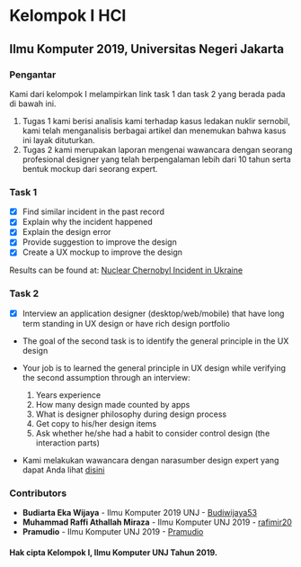 # Kelompok I HCI
## Ilmu Komputer 2019, Universitas Negeri Jakarta

### Pengantar
Kami dari kelompok I melampirkan link task 1 dan task 2 yang berada pada di bawah ini.
1. Tugas 1 kami berisi analisis kami terhadap kasus ledakan nuklir sernobil, kami telah menganalisis berbagai artikel dan menemukan bahwa kasus ini layak dituturkan. 
2. Tugas 2 kami merupakan laporan mengenai wawancara dengan seorang profesional designer yang telah berpengalaman lebih dari 10 tahun serta bentuk mockup dari seorang expert.

### Task 1
- [x] Find similar incident in the past record
- [x] Explain why the incident happened
- [x] Explain the design error
- [x] Provide suggestion to improve the design
- [x] Create a UX mockup to improve the design

Results can be found at: [Nuclear Chernobyl Incident in Ukraine](https://github.com/rafimir20/kelompok-I-hci/tree/Task-1)


### Task 2
- [x] Interview an application designer (desktop/web/mobile) that have long term standing in UX design or have rich design portfolio
* The goal of the second task is to identify the general principle in the UX design
* Your job is to learned the general principle in UX design while verifying the second assumption through an interview:
   1. Years experience
   2. How many design made counted by apps
   3. What is designer philosophy during design process
   4. Get copy to his/her design items
   5. Ask whether he/she had a habit to consider control design (the interaction parts)

* Kami melakukan wawancara dengan narasumber design expert yang dapat Anda lihat [disini](https://github.com/rafimir20/kelompok-I-hci/tree/Task-2)

### Contributors
* **Budiarta Eka Wijaya** - Ilmu Komputer 2019 UNJ - [Budiwijaya53](https://github.com/Budiwijaya53)
* **Muhammad Raffi Athallah Miraza** - Ilmu Komputer UNJ 2019 - [rafimir20](https://github.com/rafimir20)
* **Pramudio** - Ilmu Komputer UNJ 2019 - [Pramudio](https://github.com/Pramudio-Ilkom)

#### Hak cipta Kelompok I, Ilmu Komputer UNJ Tahun 2019.
